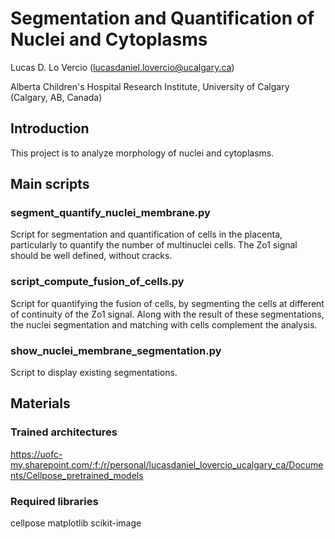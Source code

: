 # Segmentation and Quantification of Nuclei and Cytoplasms

Lucas D. Lo Vercio (lucasdaniel.lovercio@ucalgary.ca)

Alberta Children's Hospital Research Institute, University of Calgary (Calgary, AB, Canada)

## Introduction

This project is to analyze morphology of nuclei and cytoplasms.

## Main scripts

### segment_quantify_nuclei_membrane.py

Script for segmentation and quantification of cells in the placenta, particularly to quantify the number of multinuclei cells. The Zo1 signal should be well defined, without cracks.

### script_compute_fusion_of_cells.py

Script for quantifying the fusion of cells, by segmenting the cells at different of continuity of the Zo1 signal. Along with the result of these segmentations, the nuclei segmentation and matching with cells complement the analysis.

### show_nuclei_membrane_segmentation.py

Script to display existing segmentations.

## Materials

### Trained architectures

https://uofc-my.sharepoint.com/:f:/r/personal/lucasdaniel_lovercio_ucalgary_ca/Documents/Cellpose_pretrained_models

### Required libraries

cellpose
matplotlib
scikit-image

